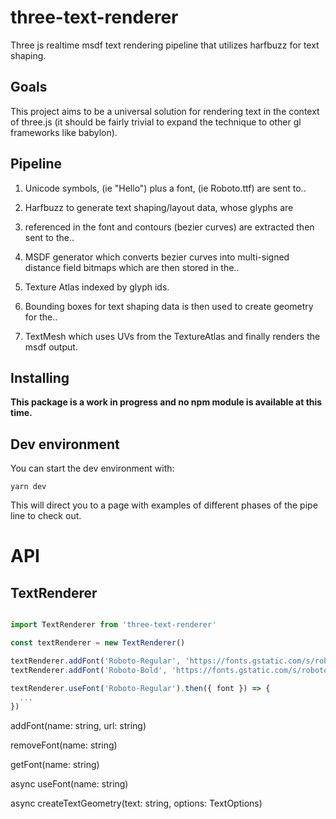 # three-text-renderer

Three js realtime msdf text rendering pipeline that utilizes harfbuzz for text shaping.

## Goals

This project aims to be a universal solution for rendering text in the context of three.js (it should be fairly trivial to expand the technique to other gl frameworks like babylon).

## Pipeline

1. Unicode symbols, (ie "Hello") plus a font, (ie Roboto.ttf) are sent to..

2. Harfbuzz to generate text shaping/layout data, whose glyphs are

3. referenced in the font and contours (bezier curves) are extracted then sent to the..

4. MSDF generator which converts bezier curves into multi-signed distance field bitmaps which are then stored in the..

5. Texture Atlas indexed by glyph ids.

6. Bounding boxes for text shaping data is then used to create geometry for the..

7. TextMesh which uses UVs from the TextureAtlas and finally renders the msdf output.

## Installing

**This package is a work in progress and no npm module is available at this time.**

## Dev environment

You can start the dev environment with:

`yarn dev`

This will direct you to a page with examples of different phases of the pipe line to check out.

# API

## TextRenderer

```typescript

import TextRenderer from 'three-text-renderer'

const textRenderer = new TextRenderer()

textRenderer.addFont('Roboto-Regular', 'https://fonts.gstatic.com/s/roboto/v20/KFOmCnqEu92Fr1Mu4mxKKTU1Kg.woff2')
textRenderer.addFont('Roboto-Bold', 'https://fonts.gstatic.com/s/roboto/v20/KFOlCnqEu92Fr1MmWUlfBBc4AMP6lQ.woff2')

textRenderer.useFont('Roboto-Regular').then({ font }) => {
  ...
})

```

addFont(name: string, url: string)

removeFont(name: string)

getFont(name: string)

async useFont(name: string)

async createTextGeometry(text: string, options: TextOptions)
